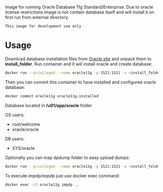 Image for running Oracle Database 11g Standard/Enterprise. Due to oracle license restrictions image is not contain database itself and will install it on first run from external directory.

``This image for development use only``

# Usage
Download database installation files from [Oracle site](http://www.oracle.com/technetwork/database/in-memory/downloads/index.html) and unpack them to **install_folder**.
Run container and it will install oracle and create database:

```sh
docker run --privileged --name oracle11g -p 1521:1521 -v <install_folder>:/install jove2761781/oracle-11g
```
Then you can commit this container to have installed and configured oracle database:
```sh
docker commit oracle11g oracle11g-installed
```

Database located in **/u01/app/oracle** folder

OS users:
* root/welcome
* oracle/oracle

DB users:
* SYS/oracle

Optionally you can map dpdump folder to easy upload dumps:
```sh
docker run --privileged --name oracle11g -p 1521:1521 -v <install_folder>:/install -v <local_dpdump>:/u01/app/dpdump jove2761781/oracle-11g
```
To execute impdp/expdp just use docker exec command:
```sh
docker exec -it oracle11g impdp ..
```
